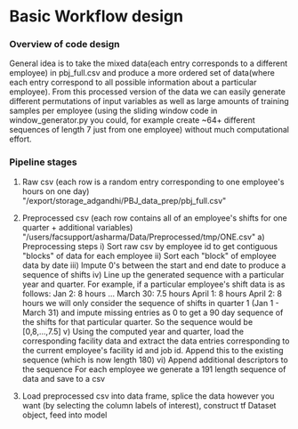# Basic Workflow design

### Overview of code design
General idea is to take the mixed data(each entry corresponds to a different employee) in pbj_full.csv and produce a more ordered set of data(where each entry correspond to all possible information about a particular employee). From this processed version of the data we can easily generate different permutations of input variables as well as large amounts of training samples per employee (using the sliding window code in window_generator.py you could, for example create ~64+ different sequences of length 7 just from one employee) without much computational effort. 

### Pipeline stages
1) Raw csv (each row is a random entry corresponding to one employee's hours on one day) "/export/storage_adgandhi/PBJ_data_prep/pbj_full.csv"
2) Preprocessed csv (each row contains all of an employee's shifts for one quarter + additional variables) "/users/facsupport/asharma/Data/Preprocessed/tmp/ONE.csv"
    a) Preprocessing steps
        i) Sort raw csv by employee id to get contiguous "blocks" of data for each employee
        ii) Sort each "block" of employee data by date
        iii) Impute 0's between the start and end date to produce a sequence of shifts
        iv) Line up the generated sequence with a particular year and quarter. For example, if a particular employee's shift data is as follows: 
        Jan 2: 8 hours  ... March 30: 7.5 hours April 1: 8 hours April 2: 8 hours
        we will only consider the sequence of shifts in quarter 1 (Jan 1 - March 31) and impute missing entries as 0 to get a 90 day sequence of the shifts 
        for that particular quarter. So the sequence would be [0,8,...,7.5]
        v) Using the computed year and quarter, load the corresponding facility data and extract the data entries corresponding to the current employee's facility id
           and job id. Append this to the existing sequence (which is now length 180)
        vi) Append additional descriptors to the sequence
    For each employee we generate a 191 length sequence of data and save to a csv
        
3) Load preprocessed csv into data frame, splice the data however you want (by selecting the column labels of interest), construct tf Dataset object, feed into model 
